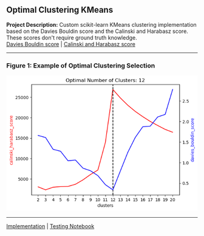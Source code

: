 ## Optimal Clustering KMeans


**Project Description:** Custom scikit-learn KMeans clustering implementation based on the Davies Bouldin score and the Calinski and Harabasz score. These scores don't require ground truth knowledge. <br>
[Davies Bouldin score](https://scikit-learn.org/stable/modules/generated/sklearn.metrics.davies_bouldin_score.html) | [Calinski and Harabasz score](https://scikit-learn.org/stable/modules/generated/sklearn.metrics.calinski_harabasz_score.html)

---
### Figure 1: Example of Optimal Clustering Selection
<img src="images/optimal_clustering.png?raw=true">

---
[Implementation](https://github.com/Alkoopman85/optimal_k_kmeans/blob/main/Kmeans_optimal_n.py) | [Testing Notebook](https://github.com/Alkoopman85/optimal_k_kmeans/blob/main/testing.ipynb)